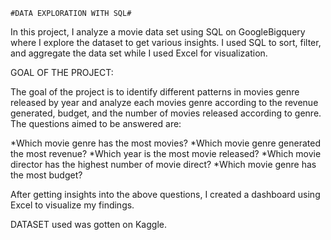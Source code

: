     #DATA EXPLORATION WITH SQL#

In this project, I analyze a movie data set using SQL on GoogleBigquery where I explore the dataset to get various insights. I used SQL to sort, filter, and aggregate the data set while I used Excel for visualization.

GOAL OF THE PROJECT:

The goal of the project is to identify different patterns in movies genre released by year and analyze each movies genre according to the revenue generated, budget, and the number of movies released according to genre. The questions aimed to be answered are:

*Which movie genre has the most movies?
*Which movie genre generated the most revenue?
*Which year is the most movie released?
*Which movie director has the highest number of movie direct?
*Which movie genre has the most budget?

 After getting insights into the above questions, I created a dashboard using Excel to visualize my findings.

DATASET used was gotten on Kaggle.

